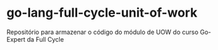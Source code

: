 # go-lang-full-cycle-unit-of-work
Repositório para armazenar o código do módulo de UOW do curso Go-Expert da Full Cycle
